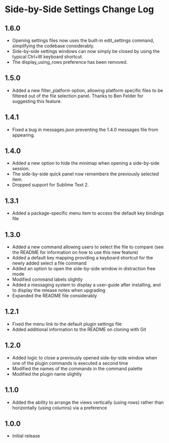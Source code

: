 # Side-by-Side Settings Change Log

## 1.6.0
* Opening settings files now uses the built-in edit_settings command, simplifying the codebase considerably.
* Side-by-side settings windows can now simply be closed by using the typical Ctrl+W keyboard shortcut.
* The display_using_rows preference has been removed.

## 1.5.0
* Added a new filter_platform option, allowing platform specific files to be filtered out of the file selection panel. Thanks to Ben Felder for suggesting this feature.

## 1.4.1
* Fixed a bug in messages.json preventing the 1.4.0 messages file from appearing.

## 1.4.0
* Added a new option to hide the minimap when opening a side-by-side session.
* The side-by-side quick panel now remembers the previously selected item.
* Dropped support for Sublime Text 2.

## 1.3.1
* Added a package-specific menu item to access the default key bindings file

## 1.3.0
* Added a new command allowing users to select the file to compare (see the README for information on how to use this new feature)
* Added a default key mapping providing a keyboard shortcut for the newly added select a file command
* Added an option to open the side-by-side window in distraction free mode
* Modified command labels slightly
* Added a messaging system to display a user-guide after installing, and to display the release notes when upgrading
* Expanded the README file considerably

## 1.2.1
* Fixed the menu link to the default plugin settings file
* Added additional information to the README on cloning with Git

## 1.2.0
* Added logic to close a previously opened side-by-side window when one of the plugin commands is executed a second time
* Modified the names of the commands in the command palette
* Modified the plugin name slightly

## 1.1.0
* Added the ability to arrange the views vertically (using rows) rather than horizontally (using columns) via a preference

## 1.0.0
* Initial release
